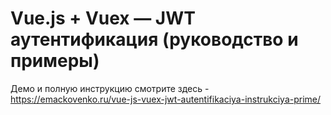 # Vue.js + Vuex — JWT аутентификация (руководство и примеры)


Демо и полную инструкцию смотрите здесь - https://emackovenko.ru/vue-js-vuex-jwt-autentifikaciya-instrukciya-prime/